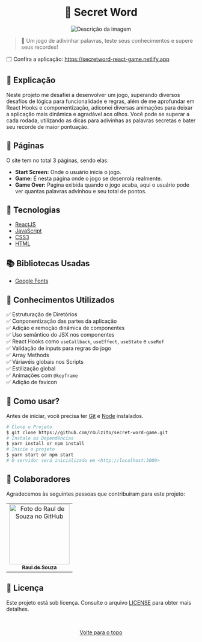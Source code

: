 <h1 align="center">🔎 Secret Word</h1>

<div align="center">
  <img src="https://www.acheicampos.com.br/uploads/advertiser/default_anunciante_thumbnail.png" alt="Descrição da imagem">
</div>

> 🔎 Um jogo de adivinhar palavras, teste seus conhecimentos e supere seus recordes!

🗔 Confira a aplicação: https://secretword-react-game.netlify.app <br>

## 📄 Explicação

Neste projeto me desafiei a desenvolver um jogo, superando diversos desafios de lógica para funcionalidade e regras, além de me aprofundar em React Hooks e componentização, adiconei diversas animações para deixar a aplicação mais dinâmica e agradável aos olhos. Você pode se superar a cada rodada, utilizando as dicas para adivinhas as palavras secretas e bater seu recorde de maior pontuação.

## 📁 Páginas

O site tem no total 3 páginas, sendo elas:

- **Start Screen:** Onde o usuário inicia o jogo.
- **Game:** É nesta página onde o jogo se desenrola realmente.
- **Game Over:** Pagina exibida quando o jogo acaba, aqui o usuário pode ver quantas palavras advinhou e seu total de pontos.

## 🚀 Tecnologias

- [ReactJS](https://pt-br.reactjs.org/)
- [JavaScript](https://developer.mozilla.org/pt-BR/docs/Web/JavaScript)
- [CSS3](https://developer.mozilla.org/pt-BR/docs/Web/CSS)
- [HTML](https://developer.mozilla.org/pt-BR/docs/Web/HTML)

## 📚 Bibliotecas Usadas

- [Google Fonts](https://fonts.google.com/)

## 📔 Conhecimentos Utilizados

✅ Estruturação de Diretórios\
✅ Conponentização das partes da aplicação\
✅ Adição e remoção dinâmica de componentes\
✅ Uso semântico do JSX nos componentes\
✅ React Hooks como `useCallback`, `useEffect`, `useState` e `useRef`\
✅ Validação de inputs para regras do jogo\
✅ Array Methods\
✅ Váriavéis globais nos Scripts\
✅ Estilização global\
✅ Animações com `@keyframe`\
✅ Adição de favicon

## 📕 Como usar?

Antes de iniciar, você precisa ter [Git](https://git-scm.com) e [Node](https://nodejs.org/en/) instalados.

```bash
# Clone o Projeto
$ git clone https://github.com/r4ulzito/secret-word-game.git
# Instale as Dependências
$ yarn install or npm install
# Inicie o projeto
$ yarn start or npm start
# O servidor será inicializado em <http://localhost:3000>
```

## 🤝 Colaboradores

Agradecemos às seguintes pessoas que contribuíram para este projeto:

<table>
  <tr>
    <td align="center">
      <a href="#">
        <img src="https://github.com/r4ulzito.png" width="160px;" alt="Foto do Raul de Souza no GitHub"/><br>
        <sub>
          <b>Raul de Souza</b>
        </sub>
      </a>
    </td>
  </tr>
</table>

## 📝 Licença

Este projeto está sob licença. Consulte o arquivo [LICENSE](LICENSE.md) para obter mais detalhes.

&#xa0;

<div align="center">
  <a href="#top">Volte para o topo</a>
</div>
